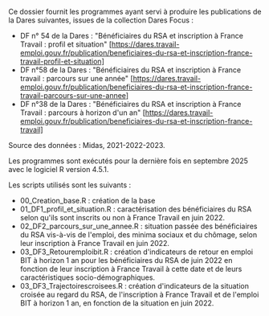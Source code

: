 Ce dossier fournit les programmes ayant servi à produire les publications de la Dares suivantes, issues de la collection Dares Focus :

- DF n° 54 de la Dares : "Bénéficiaires du RSA et inscription à France Travail : profil et situation" [https://dares.travail-emploi.gouv.fr/publication/beneficiaires-du-rsa-et-inscription-france-travail-profil-et-situation]
- DF n°58 de la Dares : "Bénéficiaires du RSA et inscription à France travail : parcours sur une année" [https://dares.travail-emploi.gouv.fr/publication/beneficiaires-du-rsa-et-inscription-france-travail-parcours-sur-une-annee]
- DF n°38 de la Dares : "Bénéficiaires du RSA et inscription à France Travail : parcours à horizon d'un an" [https://dares.travail-emploi.gouv.fr/publication/beneficiaires-du-rsa-et-inscription-france-travail]

Source des données : Midas, 2021-2022-2023.

Les programmes sont exécutés pour la dernière fois en septembre 2025 avec le logiciel R version 4.5.1.

Les scripts utilisés sont les suivants : 
- 00_Creation_base.R : création de la base
- 01_DF1_profil_et_situation.R : caractérisation des bénéficiaires du RSA selon qu'ils sont inscrits ou non à France Travail en juin 2022.
- 02_DF2_parcours_sur_une_annee.R : situation passée des bénéficiaires du RSA vis-à-vis de l'emploi, des minima sociaux et du chômage, selon leur inscription à France Travail en juin 2022.
- 03_DF3_Retouremploibit.R : création d'indicateurs de retour en emploi BIT à horizon 1 an pour les bénéficiaires du RSA de juin 2022 en fonction de leur inscription à France Travail à cette date et de leurs caractéristiques socio-démographiques.
- 03_DF3_Trajectoirescroisees.R : création d'indicateurs de la situation croisée au regard du RSA, de l'inscription à France Travail et de l'emploi BIT à horizon 1 an, en fonction de la situation en juin 2022. 
